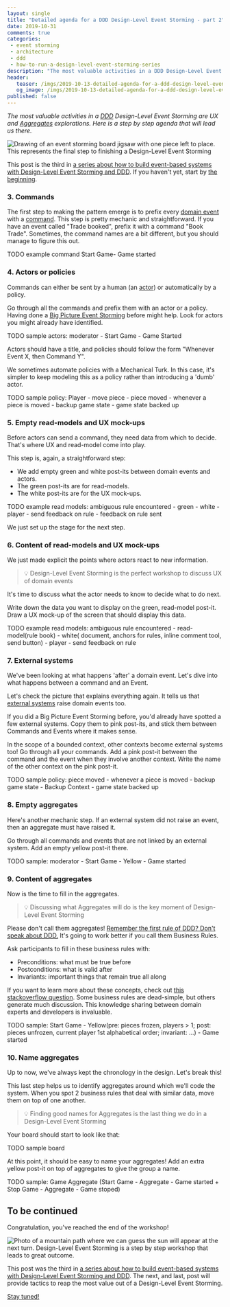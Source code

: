 ```yaml
---
layout: single
title: "Detailed agenda for a DDD Design-Level Event Storming - part 2"
date: 2019-10-31
comments: true
categories:
 - event storming
 - architecture
 - ddd
 - how-to-run-a-design-level-event-storming-series
description: "The most valuable activities in a DDD Design-Level Event Storming are UX and Aggregates explorations. Here is a step by step agenda that will lead us there. The chain of events helps us to define good UX. Discussing business rules, then grouping them leads us to good Aggregate Names."
header:
   teaser: /imgs/2019-10-13-detailed-agenda-for-a-ddd-design-level-event-storming-part-2/design-level-event-storming-last-piece-teaser.jpeg
   og_image: /imgs/2019-10-13-detailed-agenda-for-a-ddd-design-level-event-storming-part-2/design-level-event-storming-last-piece-og.jpeg
published: false
---
```

_The most valuable activities in a [DDD](https://en.wikipedia.org/wiki/Domain-driven_design) Design-Level Event Storming are UX and [Aggregates](https://martinfowler.com/bliki/DDD_Aggregate.html) explorations. Here is a step by step agenda that will lead us there._

![Drawing of an event storming board jigsaw with one piece left to place. This represents the final step to finishing a Design-Level Event Storming]({{site.url}}/imgs/2019-10-13-detailed-agenda-for-a-ddd-design-level-event-storming-part-2/design-level-event-storming-last-piece.jpeg)

This post is the third in [a series about how to build event-based systems with Design-Level Event Storming and DDD]({{site.url}}/categories/#how-to-run-a-design-level-event-storming-series). If you haven't yet, start by [the beginning]({{site.url}}/why-should-we-use-design-level-event-storming-for-ddd/).

### 3. Commands

The first step to making the pattern emerge is to prefix every [domain event](https://martinfowler.com/eaaDev/DomainEvent.html) with a [command](https://en.wikipedia.org/wiki/Command_pattern). This step is pretty mechanic and straightforward. If you have an event called "Trade booked", prefix it with a command "Book Trade". Sometimes, the command names are a bit different, but you should manage to figure this out.

TODO example command Start Game- Game started

### 4. Actors or policies

Commands can either be sent by a human (an [actor]({{site.url}}/detailed-agenda-of-a-ddd-big-picture-event-storming-part-2/)) or automatically by a policy.

Go through all the commands and prefix them with an actor or a policy. Having done a [Big Picture Event Storming]({{site.url}}/detailed-agenda-of-a-ddd-big-picture-event-storming-part-1/) before might help. Look for actors you might already have identified.

TODO sample actors: moderator - Start Game - Game Started

Actors should have a title, and policies should follow the form "Whenever Event X, then Command Y".

We sometimes automate policies with a Mechanical Turk. In this case, it's simpler to keep modeling this as a policy rather than introducing a 'dumb' actor.

TODO sample policy: Player - move piece - piece moved - whenever a piece is moved - backup game state - game state backed up

### 5. Empty read-models and UX mock-ups

Before actors can send a command, they need data from which to decide. That's where UX and read-model come into play.

This step is, again, a straightforward step:

*   We add empty green and white post-its between domain events and actors. 
*   The green post-its are for read-models. 
*   The white post-its are for the UX mock-ups.

TODO example read models: ambiguous rule encountered - green - white - player - send feedback on rule - feedback on rule sent

We just set up the stage for the next step.

### 6. Content of read-models and UX mock-ups

We just made explicit the points where actors react to new information.

> 💡 Design-Level Event Storming is the perfect workshop to discuss UX of domain events

It's time to discuss what the actor needs to know to decide what to do next.

Write down the data you want to display on the green, read-model post-it. Draw a UX mock-up of the screen that should display this data.

TODO example read models: ambiguous rule encountered - read-model(rule book) - white( document, anchors for rules, inline comment tool, send button) - player - send feedback on rule

### 7. External systems

We've been looking at what happens 'after' a domain event. Let's dive into what happens between a command and an Event.

Let's check the picture that explains everything again. It tells us that [external systems]({{site.url}}/detailed-agenda-of-a-ddd-big-picture-event-storming-part-2/) raise domain events too.

If you did a Big Picture Event Storming before, you'd already have spotted a few external systems. Copy them to pink post-its, and stick them between Commands and Events where it makes sense.

In the scope of a bounded context, other contexts become external systems too! Go through all your commands. Add a pink post-it between the command and the event when they involve another context. Write the name of the other context on the pink post-it.

TODO sample policy: piece moved - whenever a piece is moved - backup game state - Backup Context - game state backed up

### 8. Empty aggregates

Here's another mechanic step. If an external system did not raise an event, then an aggregate must have raised it.

Go through all commands and events that are not linked by an external system. Add an empty yellow post-it there.

TODO sample: moderator - Start Game - Yellow - Game started

### 9. Content of aggregates

Now is the time to fill in the aggregates.

> 💡 Discussing what Aggregates will do is the key moment of Design-Level Event Storming

Please don't call them aggregates! [Remember the first rule of DDD? Don't speak about DDD.]({{site.url}}/how-to-use-event-storming-to-introduce-domain-driven-design/) It's going to work better if you call them Business Rules.

Ask participants to fill in these business rules with:

*   Preconditions: what must be true before
*   Postconditions: what is valid after
*   Invariants: important things that remain true all along

If you want to learn more about these concepts, check out [this stackoverflow question](https://stackoverflow.com/questions/11331964/what-are-the-differences-pre-condition-post-condition-and-invariant-in-computer). Some business rules are dead-simple, but others generate much discussion. This knowledge sharing between domain experts and developers is invaluable.

TODO sample: Start Game - Yellow(pre: pieces frozen, players > 1; post: pieces unfrozen, current player 1st alphabetical order; invariant: ...) - Game started

### 10. Name aggregates

Up to now, we've always kept the chronology in the design. Let's break this!

This last step helps us to identify aggregates around which we'll code the system. When you spot 2 business rules that deal with similar data, move them on top of one another.

> 💡 Finding good names for Aggregates is the last thing we do in a Design-Level Event Storming

Your board should start to look like that:

TODO sample board

At this point, it should be easy to name your aggregates! Add an extra yellow post-it on top of aggregates to give the group a name.

TODO sample: Game Aggregate (Start Game - Aggregate - Game started + Stop Game - Aggregate - Game stoped)

## To be continued

Congratulation, you've reached the end of the workshop!

![Photo of a mountain path where we can guess the sun will appear at the next turn. Design-Level Event Storming is a step by step workshop that leads to great outcome.]({{site.url}}/imgs/2019-10-13-detailed-agenda-for-a-ddd-design-level-event-storming-part-2/end-of-the-path.jpg)

This post was the third in [a series about how to build event-based systems with Design-Level Event Storming and DDD]({{site.url}}/categories/#how-to-run-a-design-level-event-storming-series). The next, and last, post will provide tactics to reap the most value out of a Design-Level Event Storming.

[Stay tuned!](http://eepurl.com/dxKE95)